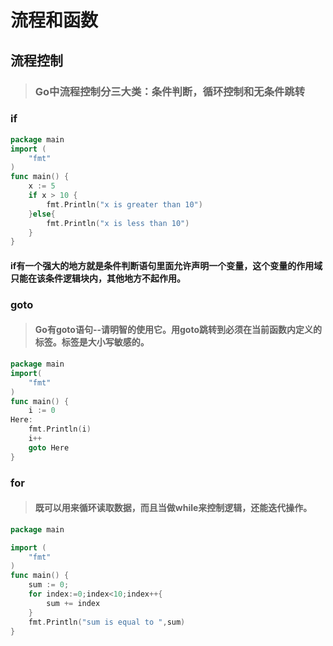 # 流程和函数
## 流程控制
> ### Go中流程控制分三大类：条件判断，循环控制和无条件跳转
### if
```go
package main
import (
	"fmt"
)
func main() {
	x := 5
	if x > 10 {
		fmt.Println("x is greater than 10")
	}else{
		fmt.Println("x is less than 10")
	}
}
```
#### if有一个强大的地方就是条件判断语句里面允许声明一个变量，这个变量的作用域只能在该条件逻辑块内，其他地方不起作用。
### goto
> #### Go有goto语句--请明智的使用它。用goto跳转到必须在当前函数内定义的标签。标签是大小写敏感的。
```go
package main
import(
	"fmt"
)
func main() {
	i := 0
Here:
	fmt.Println(i)
	i++
	goto Here
}
```
### for
> #### 既可以用来循环读取数据，而且当做while来控制逻辑，还能迭代操作。
```go
package main

import (
	"fmt"
)
func main() {
	sum := 0;
	for index:=0;index<10;index++{
		sum += index
	}
	fmt.Println("sum is equal to ",sum)
}
```


